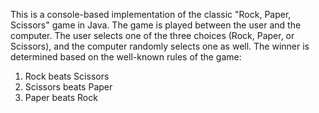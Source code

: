 This is a console-based implementation of the classic "Rock, Paper, Scissors" game in Java. The game is played between the user and the computer. 
The user selects one of the three choices (Rock, Paper, or Scissors), and the computer randomly selects one as well. The winner is determined based on the well-known rules of the game:

1. Rock beats Scissors
2. Scissors beats Paper
3. Paper beats Rock
